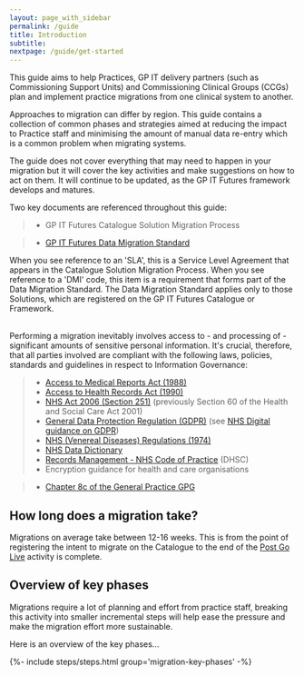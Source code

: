 ```yaml
---
layout: page_with_sidebar
permalink: /guide
title: Introduction
subtitle:
nextpage: /guide/get-started
---
```



This guide aims to help Practices, GP IT delivery partners (such as Commissioning Support Units) and Commissioning Clinical Groups (CCGs) plan and implement practice migrations from one clinical system to another. 

Approaches to migration can differ by region. This guide contains a collection of common phases and strategies aimed at reducing the impact to Practice staff and minimising the amount of manual data re-entry which is a common problem when migrating systems.

The guide does not cover everything that may need to happen in your migration but it will cover the key activities and make suggestions on how to act on them. It will continue to be updated, as the GP IT Futures framework develops and matures.
<!-- [UPLIFT] Added disclaimer to mention that the guide is not exhaustive in terms of reflecting all changes in the GP IT F framework -->

Two key documents are referenced throughout this guide:
<!-- [UPLIFT] Added explanation that these two documents have content that appears throughout the guide -->
>* GP IT Futures Catalogue Solution Migration Process
<!-- [GAP] Is the Ancillary Document going to be made available online? -->
>* [GP IT Futures Data Migration Standard](https://gpitbjss.atlassian.net/wiki/spaces/GPITF/pages/1391134456/Data+Migration)
<!-- [GAP] Should we include a link to the Data Migration Standard here? -->

<p>When you see reference to an 'SLA', this is a Service Level Agreement that appears in the Catalogue Solution Migration Process. When you see reference to a 'DMI' code, this item is a requirement that forms part of the Data Migration Standard. The Data Migration Standard applies only to those Solutions, which are registered on the GP IT Futures Catalogue or Framework.</p>
<!-- [UPLIFT] Added explanation regarding how that additional content appears when lifted from those documents. Also added qualifier to explain that DMI requirements only apply to registered solutions, as per the Data Migration Standard -->

<br>Performing a migration inevitably involves access to - and processing of - significant amounts of sensitive personal information. It's crucial, therefore, that all parties involved are compliant with the following laws, policies, standards and guidelines in respect to Information Governance:</br>

<!-- [UPLIFT] The Supplier Compliance Team requested that we add references to these documents in the Migration Guide -->
>* [Access to Medical Reports Act (1988)](http://www.legislation.gov.uk/ukpga/1988/28/contents)
>* [Access to Health Records Act (1990)](http://www.legislation.gov.uk/ukpga/1990/23)
>* [NHS Act 2006 (Section 251)](http://www.legislation.gov.uk/ukpga/2006/41/section/251) (previously Section 60 of the Health and Social Care Act 2001)
>* [General Data Protection Regulation (GDPR)](https://ico.org.uk/for-organisations/guide-to-data-protection/guide-to-the-general-data-protection-regulation-gdpr/) (see [NHS Digital guidance on GDPR](https://digital.nhs.uk/data-and-information/looking-after-information/data-security-and-information-governance/information-governance-alliance-iga/general-data-protection-regulation-gdpr-guidance))
>* [NHS (Venereal Diseases) Regulations (1974)](http://www.legislation.gov.uk/uksi/1974/29/regulation/2/made)
>* [NHS Data Dictionary](https://www.datadictionary.nhs.uk/?_cldee=bGluZHNheWpveWNlQG5ocy5uZXQ%3d&recipientid=contact-8126f32424a0e61180f95065f38bd5b1-cc367001e5d34f55a9ebb2da53a0be7b&esid=2921a4d1-5a70-e711-810d-5065f38bf2f1&urlid=0)
>* [Records Management - NHS Code of Practice](https://digital.nhs.uk/data-and-information/looking-after-information/data-security-and-information-governance/codes-of-practice-for-handling-information-in-health-and-care/records-management-code-of-practice-for-health-and-social-care-2016) (DHSC)
>* Encryption guidance for health and care organisations
<!-- [GAP] link missing for 'encryption guidance' reference -->
>* [Chapter 8c of the General Practice GPG](https://assets.publishing.service.gov.uk/government/uploads/system/uploads/attachment_data/file/215680/dh_125350.pdf)

## How long does a migration take?

Migrations on average take between 12-16 weeks. This is from the point of registering the intent to migrate on the Catalogue to the end of the [Post Go Live](/prm-practice-migration/guide/post-go-live) activity is complete.
<!-- [GAP] Need to add details that explain how to register intent to migrate via the Catalogue -->


## Overview of key phases

Migrations require a lot of planning and effort from practice staff, breaking this activity into smaller incremental steps will help ease the pressure and make the migration effort more sustainable.

Here is an overview of the key phases...

{%- include steps/steps.html group='migration-key-phases' -%}
